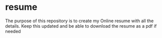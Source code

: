 # resume
The purpose of this repository is to create my Online resume with all the details. Keep this updated and be able to download the resume as a pdf if needed  
